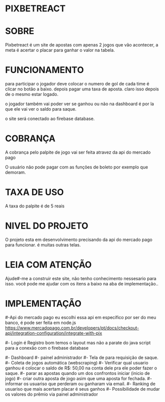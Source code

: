 # PIXBETREACT 

# SOBRE
Pixbetreact é um site de apostas com apenas 2 jogos que vão acontecer, a meta é acertar o placar para ganhar o valor na tabela.

# FUNCIONAMENTO
para participar o jogador deve colocar o numero de gol de cada time é clicar no botão a baixo. depois pagar uma taxa de aposta.
claro isso depois de o mesmo estar logado.

o jogador também vai poder ver se ganhou ou não na dashboard é por la que ele vai ver o saldo para saque.

o site será conectado ao firebase database.

# COBRANÇA
A cobrança pelo palpite de jogo vai ser feita atravez da api do mercado pago

O usuário  não pode pagar com as funções de boleto por exemplo que demoram.


# TAXA DE USO
A taxa do palpite é de 5 reais

# NIVEL DO PROJETO
O projeto esta em desenvolvimento precisando da api do mercado pago para funcionar. é muitas outras telas.


# LEIA COM ATENÇÃO
Ajude#-me a construir este site, não tenho conhecimento nessesario para isso. você pode me ajudar com os itens a baixo na aba de implementação..


# IMPLEMENTAÇÃO

#-Api do mercado pago
eu escolhi essa api em específico por ser do meu banco, é pode ser feita em node.js
https://www.mercadopago.com.br/developers/pt/docs/checkout-api/integration-configuration/integrate-with-pix

#- Login é Registro
bom temos o layout mas não a parate do java script para a conexão com o firebase database

#- Dashboard
#- painel administrador
#- Tela de para requisição de saque.
#- Coleta de jogos automática (webscraping)
#- Verificar qual usuario ganhou é colocar o saldo de R$: 50,00 na conta dele pra ele poder fazer o saque.
#- parar as apostas quando um dos confrontos iniciar (inicio de jogo)
#- criar outra aposta de jogo asim que uma aposta for fechada.
#- informar os usuariso que perderam ou ganharam via email.
#- Ranking de usuariso que mais acertam placar é seus ganhos
#- Possibilidade de mudar os valores do prêmio via painel administrador


